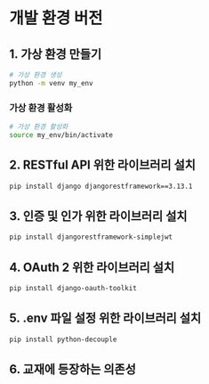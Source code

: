 # 개발 환경 버전

## 1. 가상 환경 만들기
```bash
# 가상 환경 생성
python -m venv my_env
```

### 가상 환경 활성화
```bash
# 가상 환경 활성화
source my_env/bin/activate
```

## 2. RESTful API 위한 라이브러리 설치
```bash
pip install django djangorestframework==3.13.1
```

## 3. 인증 및 인가 위한 라이브러리 설치
```bash
pip install djangorestframework-simplejwt
```

## 4. OAuth 2 위한 라이브러리 설치
```bash
pip install django-oauth-toolkit
```

## 5. .env 파일 설정 위한 라이브러리 설치
```bash
pip install python-decouple
```

## 6. 교재에 등장하는 의존성
